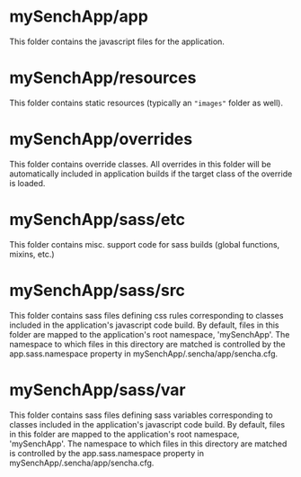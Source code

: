 # mySenchApp/app

This folder contains the javascript files for the application.

# mySenchApp/resources

This folder contains static resources (typically an `"images"` folder as well).

# mySenchApp/overrides

This folder contains override classes. All overrides in this folder will be 
automatically included in application builds if the target class of the override
is loaded.

# mySenchApp/sass/etc

This folder contains misc. support code for sass builds (global functions, 
mixins, etc.)

# mySenchApp/sass/src

This folder contains sass files defining css rules corresponding to classes
included in the application's javascript code build.  By default, files in this 
folder are mapped to the application's root namespace, 'mySenchApp'. The
namespace to which files in this directory are matched is controlled by the
app.sass.namespace property in mySenchApp/.sencha/app/sencha.cfg. 

# mySenchApp/sass/var

This folder contains sass files defining sass variables corresponding to classes
included in the application's javascript code build.  By default, files in this 
folder are mapped to the application's root namespace, 'mySenchApp'. The
namespace to which files in this directory are matched is controlled by the
app.sass.namespace property in mySenchApp/.sencha/app/sencha.cfg. 

